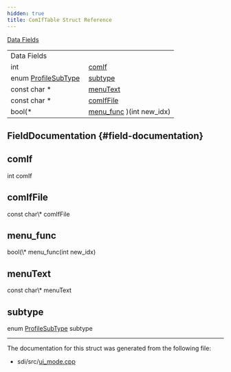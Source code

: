 ```yaml
---
hidden: true
title: ComIfTable Struct Reference
---
```


[Data Fields](#pub-attribs)

|  |  |
|----|----|
| Data Fields |  |
| int  | [comIf](#a1fc216d8f1791cfc5de544c0f708b21e) |
| enum <a href="ui__mode_8cpp.md#a2a5f9f0f77ae498a2bf12bdd7ea1e21c">ProfileSubType</a>  | [subtype](#a0f3cfa434dd1fdb004eaea6f17a1b873) |
| const char \*  | [menuText](#a53cc0f32077f64398b7b58928b875229) |
| const char \*  | [comIfFile](#a715ac89ec29880b1225864d1903a5f5c) |
| bool(\*  | [menu_func](#a5bd8db2a976bb271c64c22dc88928ee7) )(int new_idx) |

## FieldDocumentation {#field-documentation}

## comIf <a href="#a1fc216d8f1791cfc5de544c0f708b21e" id="a1fc216d8f1791cfc5de544c0f708b21e"></a>

<p>int comIf</p>

## comIfFile <a href="#a715ac89ec29880b1225864d1903a5f5c" id="a715ac89ec29880b1225864d1903a5f5c"></a>

<p>const char\* comIfFile</p>

## menu_func <a href="#a5bd8db2a976bb271c64c22dc88928ee7" id="a5bd8db2a976bb271c64c22dc88928ee7"></a>

<p>bool(\* menu_func(int new_idx)</p>

## menuText <a href="#a53cc0f32077f64398b7b58928b875229" id="a53cc0f32077f64398b7b58928b875229"></a>

<p>const char\* menuText</p>

## subtype <a href="#a0f3cfa434dd1fdb004eaea6f17a1b873" id="a0f3cfa434dd1fdb004eaea6f17a1b873"></a>

<p>enum <a href="ui__mode_8cpp.md#a2a5f9f0f77ae498a2bf12bdd7ea1e21c">ProfileSubType</a> subtype</p>

------------------------------------------------------------------------

The documentation for this struct was generated from the following file:

- sdi/src/<a href="ui__mode_8cpp.md">ui_mode.cpp</a>
